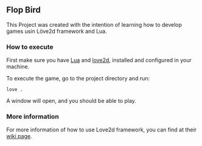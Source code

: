 ## Flop Bird
This Project was created with the intention of learning how to develop games usin Löve2d framework and Lua.

### How to execute
First make sure you have [Lua](https://www.lua.org/download.html) and [love2d](https://love2d.org/), installed and configured in your machine.

To execute the game, go to the project directory and run:
```
love .
```
A window will open, and you should be able to play.

### More information
For more information of how to use Love2d framework, you can find at their [wiki page](https://love2d.org/wiki/Main_Page).
